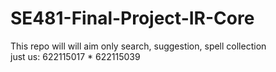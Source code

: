 # SE481-Final-Project-IR-Core
This repo will will aim only search, suggestion, spell collection
<br>
just us: 622115017 * 622115039
